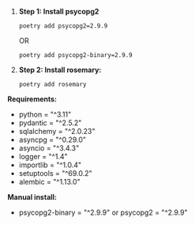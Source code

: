 1. **Step 1: Install psycopg2**

    `poetry add psycopg2=2.9.9`
    
    OR

    `poetry add psycopg2-binary=2.9.9`

2. **Step 2: Install rosemary:**
    
    `poetry add rosemary`

**Requirements:**
* python = "^3.11"
* pydantic = "^2.5.2"
* sqlalchemy = "^2.0.23"
* asyncpg = "^0.29.0"
* asyncio = "^3.4.3"
* logger = "^1.4"
* importlib = "^1.0.4"
* setuptools = "^69.0.2"
* alembic = "^1.13.0"

**Manual install:**
* psycopg2-binary = "^2.9.9" or psycopg2 = "^2.9.9"